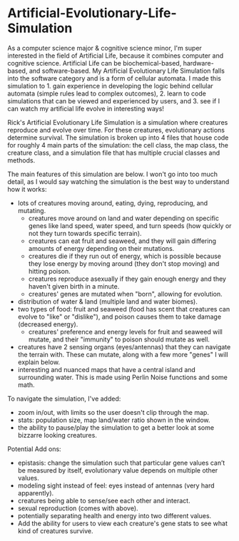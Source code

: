 # Artificial-Evolutionary-Life-Simulation

As a computer science major & cognitive science minor, I'm super interested in the field of Artificial Life, because it combines computer and cognitive science. Artificial Life can be biochemical-based, hardware-based, and software-based. My Artificial Evolutionary Life Simulation falls into the software category and is a form of cellular automata. I made this simulation to 1. gain experience in developing the logic behind cellular automata (simple rules lead to complex outcomes), 2. learn to code simulations that can be viewed and experienced by users, and 3. see if I can watch my artificial life evolve in interesting ways! 

Rick's Artificial Evolutionary Life Simulation is a simulation where creatures reproduce and evolve over time. For these creatures, evolutionary actions determine survival. The simulation is broken up into 4 files that house code for roughly 4 main parts of the simulation: the cell class, the map class, the creature class, and a simulation file that has multiple crucial classes and methods.  

The main features of this simulation are below. I won't go into too much detail, as I would say watching the simulation is the best way to understand how it works:
- lots of creatures moving around, eating, dying, reproducing, and mutating.
  - creatures move around on land and water depending on specific genes like land speed, water speed, and turn speeds (how quickly or not they turn towards specific terrain).
  - creatures can eat fruit and seaweed, and they will gain differing amounts of energy depending on their mutations.
  - creatures die if they run out of energy, which is possible because they lose energy by moving around (they don't stop moving) and hitting poison.
  - creatures reproduce asexually if they gain enough energy and they haven't given birth in a minute.
  - creatures' genes are mutated when "born", allowing for evolution. 
- distribution of water & land (multiple land and water biomes).
- two types of food: fruit and seaweed (food has scent that creatures can evolve to "like" or "dislike"), and poison causes them to take damage (decreased energy).
  - creatures' preference and energy levels for fruit and seaweed will mutate, and their "immunity" to poison should mutate as well. 
- creatures have 2 sensing organs (eyes/antennas) that they can navigate the terrain with. These can mutate, along with a few more "genes" I will explain below.
- interesting and nuanced maps that have a central island and surrounding water. This is made using Perlin Noise functions and some math.

To navigate the simulation, I've added: 
- zoom in/out, with limits so the user doesn't clip through the map. 
- stats: population size, map land/water ratio shown in the window.
- the ability to pause/play the simulation to get a better look at some bizzarre looking creatures. 

Potential Add ons:
- epistasis: change the simulation such that particular gene values can’t be measured by itself, evolutionary value depends on multiple other values.
- modeling sight instead of feel: eyes instead of antennas (very hard apparently).
- creatures being able to sense/see each other and interact. 
- sexual reproduction (comes with above).
- potentially separating health and energy into two different values. 
- Add the ability for users to view each creature's gene stats to see what kind of creatures survive.
